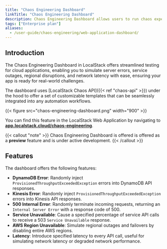 ```yaml
---
title: "Chaos Engineering Dashboard"
linkTitle: "Chaos Engineering Dashboard"
description: Chaos Engineering Dashboard allows users to run chaos experiments within their application stack to test the system's resilience.
tags: ["Enterprise plan"]
aliases:
  - /user-guide/chaos-engineering/web-application-dashboard/
---
```


## Introduction

The Chaos Engineering Dashboard in LocalStack offers streamlined testing for cloud applications, enabling you to simulate server errors, service outages, regional disruptions, and network latency with ease, ensuring your app is ready for real-world challenges.

The dashboard uses [LocalStack Chaos API]({{< ref "chaos-api" >}}) under the hood to offer a set of customizable templates that can be seamlessly integrated into any automation workflows.

{{< figure src="chaos-engineering-dashboard.png" width="900" >}}

You can find this feature in the LocalStack Web Application by navigating to [**app.localstack.cloud/chaos-engineering**](https://app.localstack.cloud/chaos-engineering).

{{< callout "note" >}}
Chaos Engineering Dashboard is offered is offered as a **preview** feature and is under active development.
{{< /callout >}}

## Features

The dashboard offers the following features:

* **DynamoDB Error**: Randomly inject `ProvisionedThroughputExceededException` errors into DynamoDB API responses.
* **Kinesis Error**: Randomly inject `ProvisionedThroughputExceededException` errors into Kinesis API responses.
* **500 Internal Error**: Randomly terminate incoming requests, returning an `Internal Server Error` with a response code of 500.
* **Service Unavailable**: Cause a specified percentage of service API calls to receive a 503 `Service Unavailable` response.
* **AWS Region Unavailable**: Simulate regional outages and failovers by disabling entire AWS regions.
* **Latency**: Introduce specified latency to every API call, useful for simulating network latency or degraded network performance.
